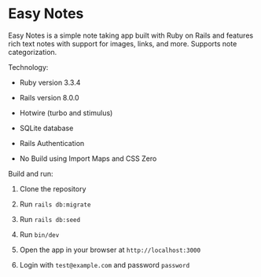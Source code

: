 # Easy Notes

Easy Notes is a simple note taking app built with Ruby on Rails and features rich text notes with support for images, links, and more. Supports note categorization.

Technology:

- Ruby version 3.3.4

- Rails version 8.0.0

- Hotwire (turbo and stimulus)

- SQLite database

- Rails Authentication

- No Build using Import Maps and CSS Zero

Build and run:

1. Clone the repository

2. Run `rails db:migrate`

3. Run `rails db:seed`

4. Run `bin/dev`

5. Open the app in your browser at `http://localhost:3000`

6. Login with `test@example.com` and password `password`
